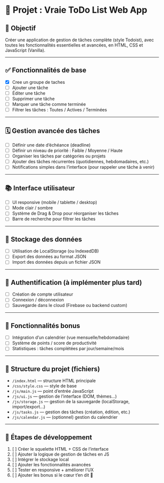 # 📌 Projet : Vraie ToDo List Web App

## 🎯 Objectif
Créer une application de gestion de tâches complète (style Todoist), avec toutes les fonctionnalités essentielles et avancées, en HTML, CSS et JavaScript (Vanilla).

---

## ✅ Fonctionnalités de base
- [x] Cree un groupe de taches
- [ ] Ajouter une tâche
- [ ] Éditer une tâche
- [ ] Supprimer une tâche
- [ ] Marquer une tâche comme terminée
- [ ] Filtrer les tâches : Toutes / Actives / Terminées

---

## 🗓️ Gestion avancée des tâches
- [ ] Définir une date d’échéance (deadline)
- [ ] Définir un niveau de priorité : Faible / Moyenne / Haute
- [ ] Organiser les tâches par catégories ou projets
- [ ] Ajouter des tâches récurrentes (quotidiennes, hebdomadaires, etc.)
- [ ] Notifications simples dans l’interface (pour rappeler une tâche à venir)

---

## 📚 Interface utilisateur
- [ ] UI responsive (mobile / tablette / desktop)
- [ ] Mode clair / sombre
- [ ] Système de Drag & Drop pour réorganiser les tâches
- [ ] Barre de recherche pour filtrer les tâches

---

## 💾 Stockage des données
- [ ] Utilisation de LocalStorage (ou IndexedDB)
- [ ] Export des données au format JSON
- [ ] Import des données depuis un fichier JSON

---

## 🔐 Authentification (à implémenter plus tard)
- [ ] Création de compte utilisateur
- [ ] Connexion / déconnexion
- [ ] Sauvegarde dans le cloud (Firebase ou backend custom)

---

## 📅 Fonctionnalités bonus
- [ ] Intégration d’un calendrier (vue mensuelle/hebdomadaire)
- [ ] Système de points / score de productivité
- [ ] Statistiques : tâches complétées par jour/semaine/mois

---

## 🧱 Structure du projet (fichiers)
- `/index.html` — structure HTML principale
- `/css/style.css` — style de base
- `/js/main.js` — point d’entrée JavaScript
- `/js/ui.js` — gestion de l’interface (DOM, thèmes...)
- `/js/storage.js` — gestion de la sauvegarde (localStorage, import/export...)
- `/js/tasks.js` — gestion des tâches (création, édition, etc.)
- `/js/calendar.js` — (optionnel) gestion du calendrier

---

## 🚀 Étapes de développement
1. [ ] Créer le squelette HTML + CSS de l’interface
2. [ ] Ajouter la logique de gestion de tâches en JS
3. [ ] Intégrer le stockage local
4. [ ] Ajouter les fonctionnalités avancées
5. [ ] Tester en responsive + améliorer l’UX
6. [ ] Ajouter les bonus si le cœur t’en dit 💪


